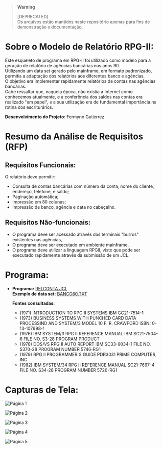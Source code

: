 > **Warning**
> 
> [DEPRECATED]  
> Os arquivos estão mantidos neste repositório apenas para fins de demonstração e documentação. 

# Sobre o Modelo de Relatório RPG-II:

Este esqueleto de programa em RPG-II foi utilizado como modelo para a geração de relatório de agências bancárias nos anos 90.  
Utilizando um data set gerado pelo mainframe, em formato padronizado, permitia a adaptação dos relatórios aos diferentes banco e agências.  
O objetivo era implementar rapidamente relatórios de contas nas agências bancárias.  
Cabe ressaltar que, naquela época, não existia a Internet como conhecemos atualmente, e a conferência dos saldos nas contas era realizado "em papel", e a sua utilização era de fundamental importância na rotina dos escriturários.

**Desenvolvimento do Projeto:** Fermyno Gutierrez  

# Resumo da Análise de Requisitos (RFP)

## Requisitos Funcionais:

O relatório deve permitir:

- Consulta de contas bancárias com número da conta, nome do cliente, endereço, telefone, e saldo;
- Paginação automática;
- Impressão em 80 colunas;
- Impressão de banco, agência e data no cabeçalho.

## Requisitos Não-funcionais:

- O programa deve ser acessado através dos terminais "burros" existentes nas agências,
- O programa deve ser executado em ambiente mainframe,
- O programa deve utilizar a linguagem RPGII, visto que pode ser executado rapidamente através da submissão de um JCL.

# Programa:

* **Programa:** [RELCONTA.JCL](jcl/RELCONTA.JCL)  
  **Exemplo de data set:** [BANCO80.TXT](data-set/BANCO80.TXT)  
    
  **Fontes consultadas:**  
    - (1971) INTRODUCTION TO RPG II SYSTEMS
      IBM GC21-7514-1
    - (1973) BUSINESS SYSTEMS WITH PUNCHED CARD DATA PROCESSIND AND
      SYSTEM/3 MODEL 10
      F. R. CRAWFORD ISBN: 0-13-107698-1
    - (1976) IBM SYSTEM/3 RPG II REFERENCE MANUAL
      IBM SC21-7504-6 FILE NO. S3-28 PROGRAM PRODUCT
    - (1978) DOS/VS RPG II AUTO REPORT
      IBM SC33-6034-1 FILE NO. S370-28 PROGRAM NUMBER 5746-RG1
    - (1979) RPG II PROGRAMMER'S GUIDE PDR3031
      PRIME COMPUTER, INC
    - (1982) IBM SYSTEM/34 RPG II REFERENCE MANUAL
      SC21-7667-4 FILE NO. S34-28 PROGRAM NUMBER 5726-RG1
      
# Capturas de Tela:

![Página 1](report/relconta-pag-1.png)
<br>

![Página 2](report/relconta-pag-2.png)
<br>

![Página 3](report/relconta-pag-3.png)
<br>

![Página 4](report/relconta-pag-4.png)
<br>

![Página 5](report/relconta-pag-5.png)
<br>      
